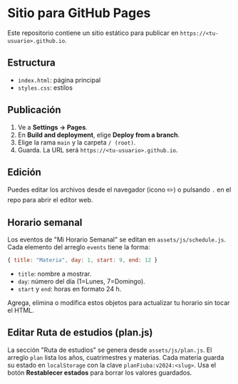 # Sitio para GitHub Pages

Este repositorio contiene un sitio estático para publicar en `https://<tu-usuario>.github.io`.

## Estructura
- `index.html`: página principal
- `styles.css`: estilos

## Publicación
1. Ve a **Settings → Pages**.
2. En **Build and deployment**, elige **Deploy from a branch**.
3. Elige la rama `main` y la carpeta `/ (root)`.
4. Guarda. La URL será `https://<tu-usuario>.github.io`.

## Edición
Puedes editar los archivos desde el navegador (icono ✏️) o pulsando `.` en el repo para abrir el editor web.

## Horario semanal
Los eventos de "Mi Horario Semanal" se editan en `assets/js/schedule.js`. Cada elemento del arreglo `events` tiene la forma:

```js
{ title: "Materia", day: 1, start: 9, end: 12 }
```

- `title`: nombre a mostrar.
- `day`: número del día (1=Lunes, 7=Domingo).
- `start` y `end`: horas en formato 24 h.

Agrega, elimina o modifica estos objetos para actualizar tu horario sin tocar el HTML.

## Editar Ruta de estudios (plan.js)
La sección "Ruta de estudios" se genera desde `assets/js/plan.js`.
El arreglo `plan` lista los años, cuatrimestres y materias.
Cada materia guarda su estado en `localStorage` con la clave `planFiuba:v2024:<slug>`.
Usa el botón **Restablecer estados** para borrar los valores guardados.
